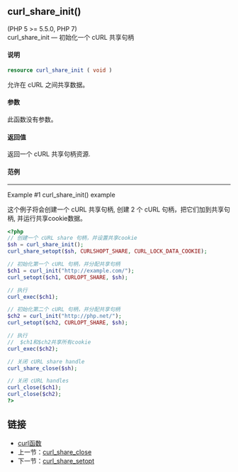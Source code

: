 
## curl_share_init()
(PHP 5 >= 5.5.0, PHP 7)  
curl_share_init — 初始化一个 cURL 共享句柄

#### 说明  
```php
resource curl_share_init ( void )
```

允许在 cURL 之间共享数据。

#### 参数   
此函数没有参数。  

#### 返回值
返回一个 cURL 共享句柄资源. 

#### 范例   
---  
Example #1 curl_share_init() example  

这个例子将会创建一个 cURL 共享句柄, 创建 2 个 cURL 句柄，把它们加到共享句柄, 并运行共享cookie数据。

```php
<?php
// 创建一个 cURL share 句柄，并设置共享cookie
$sh = curl_share_init();
curl_share_setopt($sh, CURLSHOPT_SHARE, CURL_LOCK_DATA_COOKIE);

// 初始化第一个 cURL 句柄，并分配共享句柄
$ch1 = curl_init("http://example.com/");
curl_setopt($ch1, CURLOPT_SHARE, $sh);

// 执行
curl_exec($ch1);

// 初始化第二个 cURL 句柄，并分配共享句柄
$ch2 = curl_init("http://php.net/");
curl_setopt($ch2, CURLOPT_SHARE, $sh);

// 执行
//  $ch1和$ch2共享所有cookie
curl_exec($ch2);

// 关闭 cURL share handle
curl_share_close($sh);

// 关闭 cURL handles
curl_close($ch1);
curl_close($ch2);
?>
```

## 链接

- [curl函数](directory.md)
- 上一节：[curl_share_close](curl_share_close.md)
- 下一节：[curl_share_setopt](curl_share_setopt.md)
